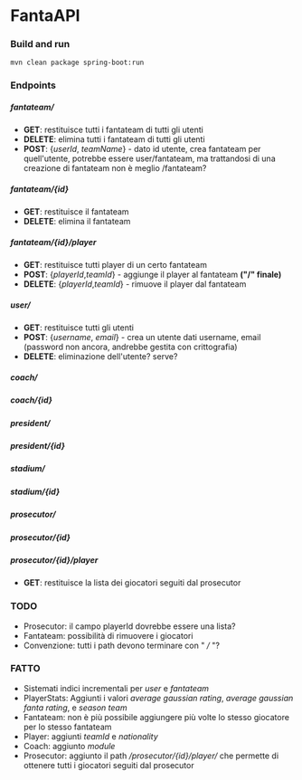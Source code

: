 # FantaAPI
### Build and run
`mvn clean package spring-boot:run`


### Endpoints
##### fantateam/
- **GET**: restituisce tutti i fantateam di tutti gli utenti
- **DELETE**: elimina tutti i fantateam di tutti gli utenti
- **POST**: {*userId*, *teamName*} - dato id utente, crea fantateam per quell'utente, potrebbe essere user/fantateam, ma trattandosi di una creazione di fantateam non è meglio /fantateam?
##### fantateam/{id}
- **GET**: restituisce il fantateam
- **DELETE**: elimina il fantateam
##### fantateam/{id}/player
- **GET**: restituisce tutti player di un certo fantateam
- **POST**: {*playerId*,*teamId*} - aggiunge il player al fantateam **("/" finale)**
- **DELETE**: {*playerId*,*teamId*} - rimuove il player dal fantateam

##### user/
- **GET**: restituisce tutti gli utenti
- **POST**: {*username*, *email*} - crea un utente dati username, email (password non ancora, andrebbe gestita con crittografia)
- **DELETE**: eliminazione dell'utente? serve?

##### coach/
##### coach/{id}

##### president/
##### president/{id}

##### stadium/
##### stadium/{id}

##### prosecutor/
##### prosecutor/{id}
##### prosecutor/{id}/player
- **GET**: restituisce la lista dei giocatori seguiti dal prosecutor


### TODO
- Prosecutor: il campo playerId dovrebbe essere una lista?
- Fantateam: possibilità di rimuovere i giocatori
- Convenzione: tutti i path devono terminare con " */* "?

### FATTO
- Sistemati indici incrementali per *user* e *fantateam*
- PlayerStats: Aggiunti i valori *average gaussian rating*, *average gaussian fanta rating*, e *season team*
- Fantateam: non è più possibile aggiungere più volte lo stesso giocatore per lo stesso fantateam
- Player: aggiunti *teamId* e *nationality*
- Coach: aggiunto *module*
- Prosecutor: aggiunto il path */prosecutor/{id}/player/* che permette di ottenere tutti i giocatori seguiti dal prosecutor
